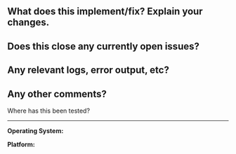 What does this implement/fix? Explain your changes.
---------------------------------------------------


Does this close any currently open issues?
------------------------------------------

Any relevant logs, error output, etc?
-------------------------------------

Any other comments?
-------------------

Where has this been tested?

---------------------------
**Operating System:**

**Platform:**
